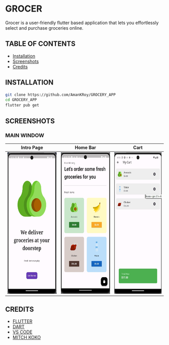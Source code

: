 # GROCER
Grocer is a user-friendly flutter based application that lets you effortlessly select and purchase groceries online.



##  TABLE OF CONTENTS

- [Installation](#installation)
- [Screenshots](#screenshots)
- [Credits](#credits)

## INSTALLATION

```bash
git clone https://github.com/AmanKRoy/GROCERY_APP
cd GROCERY_APP
flutter pub get
```

## SCREENSHOTS

### MAIN WINDOW





| Intro Page | Home Bar | Cart |
| --- | --- | --- |
|  <img src="./lib/assets/intro.png" alt="Screenshot 1" height=450>  | <img src="./lib/assets/home.png" alt="Screenshot 2" height=450> | <img src="./lib/assets/cart.png" alt="Screenshot 3" height=450> |


## CREDITS

- [FLUTTER](https://flutter.dev/)
- [DART](https://dart.dev/)
- [VS CODE](https://code.visualstudio.com/)
- [MITCH KOKO](https://www.youtube.com/watch?v=yLtpMqvMgdY)

